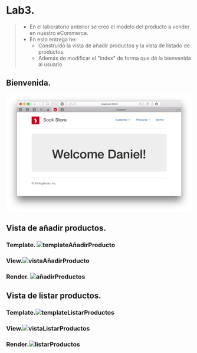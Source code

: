 # 	Lab3.

> - En el laboratorio anterior se creo el modelo del producto a vender en nuestro eCommerce. 
> - En esta entrega he:
>   - Construido la vista de añadir productos y la vista de listado de productos.
>   - Además de modificar el "index" de forma que dé la bienvenida al usuario.

## Bienvenida.

![bienvenidaUsuario](capturas/bienvenidaUsuario.png)

## Vista de añadir productos.

### Template.  ![templateAñadirProducto](capturas/templateAñadirProducto.png)

### View.![vistaAñadirProducto](capturas/vistaAñadirProducto.png)

### Render.  ![añadirProductos](capturas/añadirProductos.png)

## Vista de listar productos.

###  Template.![templateListarProductos](/Users/dcl/Documents/college/SN/Django/Docs/Lab3/capturas/templateListarProductos.png)

### View.![vistaListarProductos](/Users/dcl/Documents/college/SN/Django/Docs/Lab3/capturas/vistaListarProductos.png)

### Render.![listarProductos](/Users/dcl/Documents/college/SN/Django/Docs/Lab3/capturas/listarProductos.png)